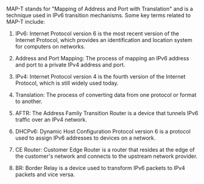 MAP-T stands for "Mapping of Address and Port with Translation" and is a technique used in IPv6 transition mechanisms. Some key terms related to MAP-T include:

1. IPv6: Internet Protocol version 6 is the most recent version of the Internet Protocol, which provides an identification and location system for computers on networks.

2. Address and Port Mapping: The process of mapping an IPv6 address and port to a private IPv4 address and port.

3. IPv4: Internet Protocol version 4 is the fourth version of the Internet Protocol, which is still widely used today.

4. Translation: The process of converting data from one protocol or format to another.

5. AFTR: The Address Family Transition Router is a device that tunnels IPv6 traffic over an IPv4 network.

6. DHCPv6: Dynamic Host Configuration Protocol version 6 is a protocol used to assign IPv6 addresses to devices on a network.

7. CE Router: Customer Edge Router is a router that resides at the edge of the customer's network and connects to the upstream network provider. 

8. BR: Border Relay is a device used to transform IPv6 packets to IPv4 packets and vice versa.
